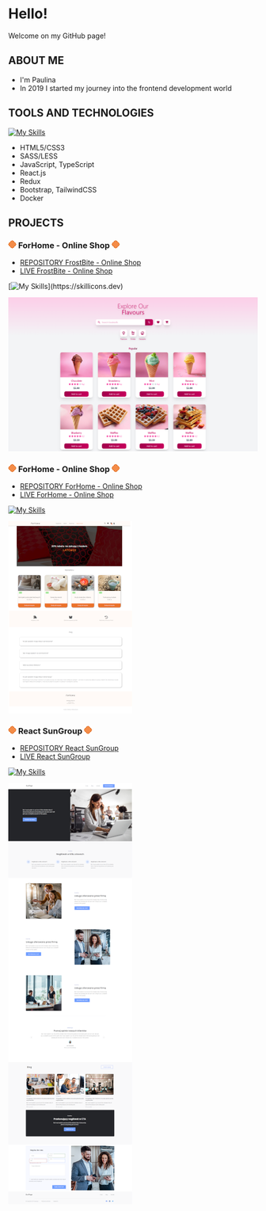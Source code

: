 # Hello!
Welcome on my GitHub page!

## ABOUT ME
-   I'm Paulina
-   In 2019 I started my journey into the frontend development world

## TOOLS AND TECHNOLOGIES 
[![My Skills](https://skillicons.dev/icons?i=html,css,sass,js,ts,react,redux,bootstrap,tailwind,docker)](https://skillicons.dev)
-   HTML5/CSS3
-   SASS/LESS 
-   JavaScript, TypeScript 
-   React.js
-   Redux
-   Bootstrap, TailwindCSS
-   Docker

## PROJECTS 
### ![enter image description here](./Untitled.png) **ForHome - Online Shop** ![enter image description here](./Untitled.png)
-   [REPOSITORY FrostBite - Online Shop](https://github.com/MilaKropeczka/FrostBite/)
-   [LIVE FrostBite - Online Shop](https://milakropeczka.github.io/FrostBite/)

[![My Skills](https://skillicons.dev/icons?i=react,ts,redux,tailwind,)](https://skillicons.dev)

![enter image description here](./frostbite.png)

### ![enter image description here](./Untitled.png) **ForHome - Online Shop** ![enter image description here](./Untitled.png)
-   [REPOSITORY ForHome - Online Shop](https://github.com/MilaKropeczka/ForHome-Shop-Online/)
-   [LIVE ForHome - Online Shop](https://milakropeczka.github.io/ForHome-Shop-Online/)

[![My Skills](https://skillicons.dev/icons?i=react,ts,redux,bootstrap)](https://skillicons.dev)

![enter image description here](./small2.png)

### ![enter image description here](./Untitled.png) **React SunGroup** ![enter image description here](./Untitled.png)
-   [REPOSITORY React SunGroup](https://github.com/MilaKropeczka/React-SunGroup)
-   [LIVE React SunGroup](https://milakropeczka.github.io/React-SunGroup/)

[![My Skills](https://skillicons.dev/icons?i=react)](https://skillicons.dev)

![enter image description here](./songroup%20small.png)
